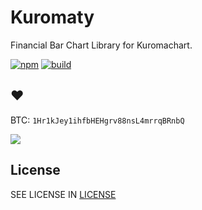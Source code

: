 # Kuromaty

Financial Bar Chart Library for Kuromachart.

[![npm][npm-img]][npm-url]
[![build][travis-img]][travis-url]

## :heart:

BTC: `1Hr1kJey1ihfbHEHgrv88nsL4mrrqBRnbQ`

![](https://chainflyer.bitflyer.jp/Address/QR/1Hr1kJey1ihfbHEHgrv88nsL4mrrqBRnbQ)

## License

SEE LICENSE IN [LICENSE](LICENSE)

[npm-img]: https://img.shields.io/npm/v/kuromaty.svg
[npm-url]: https://www.npmjs.com/package/kuromaty
[travis-img]: https://img.shields.io/travis/kuromaty/kuromaty.svg
[travis-url]: https://travis-ci.org/kuromaty/kuromaty

